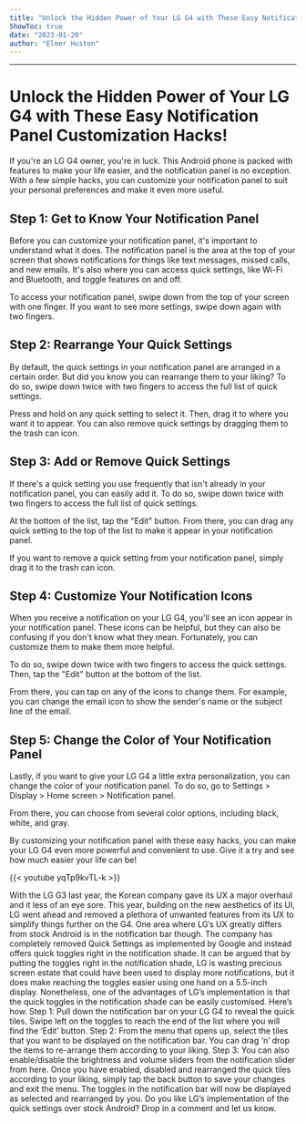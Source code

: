 ```yaml
---
title: "Unlock the Hidden Power of Your LG G4 with These Easy Notification Panel Customization Hacks!"
ShowToc: true 
date: "2023-01-20"
author: "Elmer Huston"
---
```

*****
# Unlock the Hidden Power of Your LG G4 with These Easy Notification Panel Customization Hacks!

If you're an LG G4 owner, you're in luck. This Android phone is packed with features to make your life easier, and the notification panel is no exception. With a few simple hacks, you can customize your notification panel to suit your personal preferences and make it even more useful.

## Step 1: Get to Know Your Notification Panel

Before you can customize your notification panel, it's important to understand what it does. The notification panel is the area at the top of your screen that shows notifications for things like text messages, missed calls, and new emails. It's also where you can access quick settings, like Wi-Fi and Bluetooth, and toggle features on and off.

To access your notification panel, swipe down from the top of your screen with one finger. If you want to see more settings, swipe down again with two fingers.

## Step 2: Rearrange Your Quick Settings

By default, the quick settings in your notification panel are arranged in a certain order. But did you know you can rearrange them to your liking? To do so, swipe down twice with two fingers to access the full list of quick settings.

Press and hold on any quick setting to select it. Then, drag it to where you want it to appear. You can also remove quick settings by dragging them to the trash can icon.

## Step 3: Add or Remove Quick Settings

If there's a quick setting you use frequently that isn't already in your notification panel, you can easily add it. To do so, swipe down twice with two fingers to access the full list of quick settings.

At the bottom of the list, tap the "Edit" button. From there, you can drag any quick setting to the top of the list to make it appear in your notification panel.

If you want to remove a quick setting from your notification panel, simply drag it to the trash can icon.

## Step 4: Customize Your Notification Icons

When you receive a notification on your LG G4, you'll see an icon appear in your notification panel. These icons can be helpful, but they can also be confusing if you don't know what they mean. Fortunately, you can customize them to make them more helpful.

To do so, swipe down twice with two fingers to access the quick settings. Then, tap the "Edit" button at the bottom of the list.

From there, you can tap on any of the icons to change them. For example, you can change the email icon to show the sender's name or the subject line of the email.

## Step 5: Change the Color of Your Notification Panel

Lastly, if you want to give your LG G4 a little extra personalization, you can change the color of your notification panel. To do so, go to Settings > Display > Home screen > Notification panel.

From there, you can choose from several color options, including black, white, and gray.

By customizing your notification panel with these easy hacks, you can make your LG G4 even more powerful and convenient to use. Give it a try and see how much easier your life can be!

{{< youtube yqTp9kvTL-k >}} 



With the LG G3 last year, the Korean company gave its UX a major overhaul and it less of an eye sore. This year, building on the new aesthetics of its UI, LG went ahead and removed a plethora of unwanted features from its UX to simplify things further on the G4.
One area where LG’s UX greatly differs from stock Android is in the notification bar though. The company has completely removed Quick Settings as implemented by Google and instead offers quick toggles right in the notification shade. It can be argued that by putting the toggles right in the notification shade, LG is wasting precious screen estate that could have been used to display more notifications, but it does make reaching the toggles easier using one hand on a 5.5-inch display. Nonetheless, one of the advantages of LG’s implementation is that the quick toggles in the notification shade can be easily customised. Here’s how.
Step 1: Pull down the notification bar on your LG G4 to reveal the quick tiles. Swipe left on the toggles to reach the end of the list where you will find the ‘Edit’ button.
Step 2: From the menu that opens up, select the tiles that you want to be displayed on the notification bar. You can drag ‘n’ drop the items to re-arrange them according to your liking.
Step 3: You can also enable/disable the brightness and volume sliders from the notification slider from here. Once you have enabled, disabled and rearranged the quick tiles according to your liking, simply tap the back button to save your changes and exit the menu.
The toggles in the notification bar will now be displayed as selected and rearranged by you.
Do you like LG’s implementation of the quick settings over stock Android? Drop in a comment and let us know.




